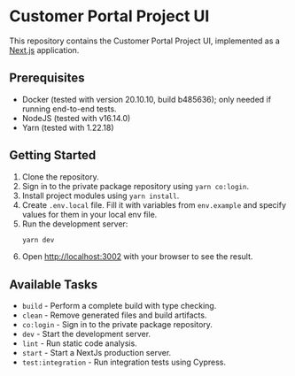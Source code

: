 # Customer Portal Project UI

This repository contains the Customer Portal Project UI, implemented as a
[Next.js](https://nextjs.org/) application.

## Prerequisites

- Docker (tested with version 20.10.10, build b485636); only needed if running
  end-to-end tests.
- NodeJS (tested with v16.14.0)
- Yarn (tested with 1.22.18)

## Getting Started

1. Clone the repository.
2. Sign in to the private package repository using `yarn co:login`.
3. Install project modules using `yarn install`.
4. Create `.env.local` file. Fill it with variables from `env.example` and
   specify values for them in your local env file.
5. Run the development server:
   ```bash
   yarn dev
   ```
6. Open [http://localhost:3002](http://localhost:3002) with your browser to see
   the result.

## Available Tasks

- `build` - Perform a complete build with type checking.
- `clean` - Remove generated files and build artifacts.
- `co:login` - Sign in to the private package repository.
- `dev` - Start the development server.
- `lint` - Run static code analysis.
- `start` - Start a NextJs production server.
- `test:integration` - Run integration tests using Cypress.
